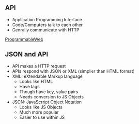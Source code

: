 ## API
- Application Programming Interface
- Code/Computers talk to each other
- Genrally communicate with HTTP

[ProgrammableWeb](https://www.programmableweb.com/)

## JSON and API
- API makes a HTTP request
- APIs respond with JSON or XML (simplier than HTML format)
- XML: eXtendable Markup language
    - Looks like HTML
    - Have tags
    - Though have key, value pairs
    - Needs conversion to JS Objects
- JSON: JavaScrript Object Notation
    - Looks like JS Objects
    - Much more popular
    - Easier to use within JS
